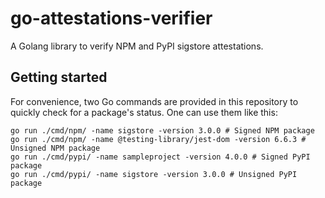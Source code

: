# go-attestations-verifier

A Golang library to verify NPM and PyPI sigstore attestations.

## Getting started

For convenience, two Go commands are provided in this repository to quickly check for a package's status. One can use them like this:
```shell
go run ./cmd/npm/ -name sigstore -version 3.0.0 # Signed NPM package
go run ./cmd/npm/ -name @testing-library/jest-dom -version 6.6.3 # Unsigned NPM package
go run ./cmd/pypi/ -name sampleproject -version 4.0.0 # Signed PyPI package
go run ./cmd/pypi/ -name sigstore -version 3.0.0 # Unsigned PyPI package
```
